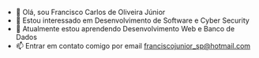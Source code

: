 - 👋 Olá, sou Francisco Carlos de Oliveira Júnior
- 👀 Estou interessado em Desenvolvimento de Software e Cyber Security
- 🌱 Atualmente estou aprendendo Desenvolvimento Web e Banco de Dados
- 📫 Entrar em contato comigo por email franciscojunior_sp@hotmail.com
